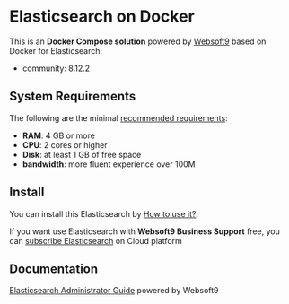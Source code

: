 # Elasticsearch on Docker  

This is an **Docker Compose solution** powered by [Websoft9](https://www.websoft9.com) based on Docker for Elasticsearch:


 - community:  8.12.2


## System Requirements

The following are the minimal [recommended requirements](https://github.com/elastic/elasticsearch):

* **RAM**: 4 GB or more
* **CPU**: 2 cores or higher
* **Disk**: at least 1 GB of free space
* **bandwidth**: more fluent experience over 100M  

## Install

You can install this Elasticsearch by [How to use it?](https://github.com/Websoft9/docker-library#how-to-use-it).   

If you want use Elasticsearch with **Websoft9 Business Support** free, you can [subscribe Elasticsearch](https://www.websoft9.com/apps) on Cloud platform

## Documentation

[Elasticsearch Administrator Guide](https://support.websoft9.com/docs/elasticsearch) powered by Websoft9